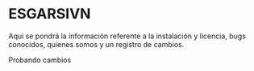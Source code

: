 # ESGARSIVN
Aqui se pondrá la información referente a la instalación y licencia, bugs conocidos, quienes somos y un registro de cambios.

Probando cambios